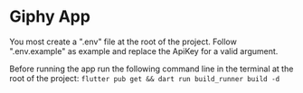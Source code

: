 # Giphy App

You most create a ".env" file at the root of the project. Follow ".env.example" as example and replace the ApiKey for a valid argument.

Before running the app run the following command line in the terminal at the root of the project:
`flutter pub get && dart run build_runner build -d`
